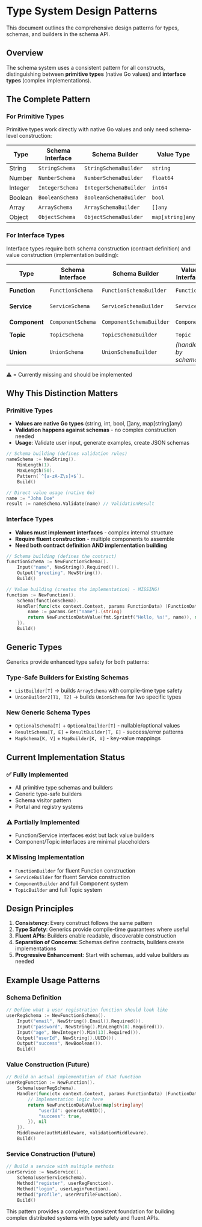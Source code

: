 # Type System Design Patterns

This document outlines the comprehensive design patterns for types, schemas, and builders in the schema API.

## Overview

The schema system uses a consistent pattern for all constructs, distinguishing between **primitive types** (native Go values) and **interface types** (complex implementations).

## The Complete Pattern

### For Primitive Types
Primitive types work directly with native Go values and only need schema-level construction:

| Type | Schema Interface | Schema Builder | Value Type | Value Builder |
|------|-----------------|----------------|------------|---------------|
| String | `StringSchema` | `StringSchemaBuilder` | `string` | *(native)* |
| Number | `NumberSchema` | `NumberSchemaBuilder` | `float64` | *(native)* |
| Integer | `IntegerSchema` | `IntegerSchemaBuilder` | `int64` | *(native)* |
| Boolean | `BooleanSchema` | `BooleanSchemaBuilder` | `bool` | *(native)* |
| Array | `ArraySchema` | `ArraySchemaBuilder` | `[]any` | *(native)* |
| Object | `ObjectSchema` | `ObjectSchemaBuilder` | `map[string]any` | *(native)* |

### For Interface Types
Interface types require both schema construction (contract definition) and value construction (implementation building):

| Type | Schema Interface | Schema Builder | Value Interface | Value Builder |
|------|-----------------|----------------|-----------------|---------------|
| **Function** | `FunctionSchema` | `FunctionSchemaBuilder` | `Function` | `FunctionBuilder` ⚠️ |
| **Service** | `ServiceSchema` | `ServiceSchemaBuilder` | `Service` | `ServiceBuilder` ⚠️ |
| **Component** | `ComponentSchema` | `ComponentSchemaBuilder` | `Component` | `ComponentBuilder` ⚠️ |
| **Topic** | `TopicSchema` | `TopicSchemaBuilder` | `Topic` | `TopicBuilder` ⚠️ |
| **Union** | `UnionSchema` | `UnionSchemaBuilder` | *(handled by schema)* | *(native)* |

⚠️ = Currently missing and should be implemented

## Why This Distinction Matters

### Primitive Types
- **Values are native Go types** (string, int, bool, []any, map[string]any)
- **Validation happens against schemas** - no complex construction needed
- **Usage**: Validate user input, generate examples, create JSON schemas

```go
// Schema building (defines validation rules)
nameSchema := NewString().
    MinLength(1).
    MaxLength(50).
    Pattern(`^[a-zA-Z\s]+$`).
    Build()

// Direct value usage (native Go)
name := "John Doe"
result := nameSchema.Validate(name) // ValidationResult
```

### Interface Types
- **Values must implement interfaces** - complex internal structure
- **Require fluent construction** - multiple components to assemble
- **Need both contract definition AND implementation building**

```go
// Schema building (defines the contract)
functionSchema := NewFunctionSchema().
    Input("name", NewString().Required()).
    Output("greeting", NewString()).
    Build()

// Value building (creates the implementation) - MISSING!
function := NewFunction().
    Schema(functionSchema).
    Handler(func(ctx context.Context, params FunctionData) (FunctionData, error) {
        name := params.Get("name").(string)
        return NewFunctionDataValue(fmt.Sprintf("Hello, %s!", name)), nil
    }).
    Build()
```

## Generic Types

Generics provide enhanced type safety for both patterns:

### Type-Safe Builders for Existing Schemas
- `ListBuilder[T]` → builds `ArraySchema` with compile-time type safety
- `UnionBuilder2[T1, T2]` → builds `UnionSchema` for two specific types

### New Generic Schema Types
- `OptionalSchema[T]` + `OptionalBuilder[T]` - nullable/optional values
- `ResultSchema[T, E]` + `ResultBuilder[T, E]` - success/error patterns  
- `MapSchema[K, V]` + `MapBuilder[K, V]` - key-value mappings

## Current Implementation Status

### ✅ Fully Implemented
- All primitive type schemas and builders
- Generic type-safe builders
- Schema visitor pattern
- Portal and registry systems

### ⚠️ Partially Implemented
- Function/Service interfaces exist but lack value builders
- Component/Topic interfaces are minimal placeholders

### ❌ Missing Implementation
- `FunctionBuilder` for fluent Function construction
- `ServiceBuilder` for fluent Service construction  
- `ComponentBuilder` and full Component system
- `TopicBuilder` and full Topic system

## Design Principles

1. **Consistency**: Every construct follows the same pattern
2. **Type Safety**: Generics provide compile-time guarantees where useful
3. **Fluent APIs**: Builders enable readable, discoverable construction
4. **Separation of Concerns**: Schemas define contracts, builders create implementations
5. **Progressive Enhancement**: Start with schemas, add value builders as needed

## Example Usage Patterns

### Schema Definition
```go
// Define what a user registration function should look like
userRegSchema := NewFunctionSchema().
    Input("email", NewString().Email().Required()).
    Input("password", NewString().MinLength(8).Required()).
    Input("age", NewInteger().Min(13).Required()).
    Output("userId", NewString().UUID()).
    Output("success", NewBoolean()).
    Build()
```

### Value Construction (Future)
```go
// Build an actual implementation of that function
userRegFunction := NewFunction().
    Schema(userRegSchema).
    Handler(func(ctx context.Context, params FunctionData) (FunctionData, error) {
        // Implementation logic here
        return NewFunctionDataValue(map[string]any{
            "userId": generateUUID(),
            "success": true,
        }), nil
    }).
    Middleware(authMiddleware, validationMiddleware).
    Build()
```

### Service Construction (Future)
```go
// Build a service with multiple methods
userService := NewService().
    Schema(userServiceSchema).
    Method("register", userRegFunction).
    Method("login", userLoginFunction).
    Method("profile", userProfileFunction).
    Build()
```

This pattern provides a complete, consistent foundation for building complex distributed systems with type safety and fluent APIs. 